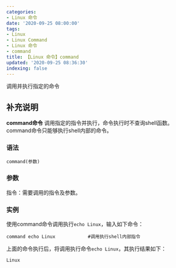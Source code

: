 ```yaml
---
categories:
- Linux 命令
date: '2020-09-25 08:00:00'
tags:
- Linux
- Linux Command
- Linux 命令
- command
title: 【Linux 命令】command
updated: '2020-09-25 08:36:30'
indexing: false
---
```


调用并执行指定的命令

## 补充说明

**command命令** 调用指定的指令并执行，命令执行时不查询shell函数。command命令只能够执行shell内部的命令。

###  语法

```shell
command(参数)
```

###  参数

指令：需要调用的指令及参数。

###  实例

使用command命令调用执行`echo Linux`，输入如下命令：

```shell
command echo Linux            #调用执行shell内部指令
```

上面的命令执行后，将调用执行命令`echo Linux`，其执行结果如下：

```shell
Linux
```


<!-- Linux命令行搜索引擎：https://jaywcjlove.github.io/linux-command/ -->
